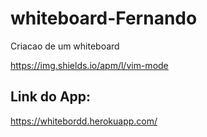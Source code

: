 # whiteboard-Fernando
Criacao de um whiteboard

https://img.shields.io/apm/l/vim-mode
## Link do App:
https://whitebordd.herokuapp.com/
